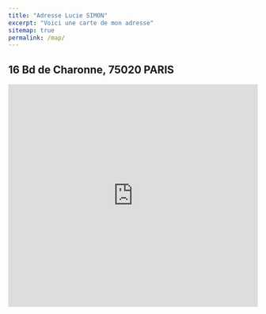 ```yaml
---
title: "Adresse Lucie SIMON"
excerpt: "Voici une carte de mon adresse"
sitemap: true
permalink: /map/
---
```



## 16 Bd de Charonne, 75020 PARIS

<iframe
  width="100%"
  height="450"
  frameborder="0" style="border:0"
  src="https://goo.gl/maps/vj3YAjpTvfH2" allowfullscreen>
</iframe>
